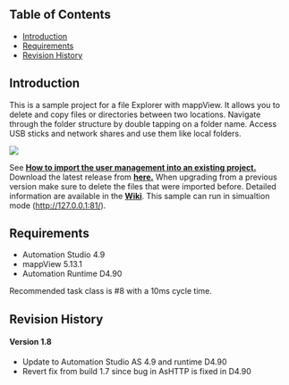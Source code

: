 ## Table of Contents
* [Introduction](#Introduction)
* [Requirements](#Requirements)
* [Revision History](#Revision-History)

<a name="Introduction"></a>
## Introduction
This is a sample project for a file Explorer with mappView. It allows you to delete and copy files or directories between two locations. Navigate through the folder structure by double tapping on a folder name. Access USB sticks and network shares and use them like local folders.

![](Logical/mappView/Resources/Media/screenshot_main.png)

See [**How to import the user management into an existing project.**](Logical/mappFileExplorer/HowToImport.pdf) Download the latest release from [**here.**](../../releases) When upgrading from a previous version make sure to delete the files that were imported before. Detailed information are available in the [**Wiki**](https://github.com/stephan1827/mappView-File-Explorer/wiki). This sample can run in simualtion mode (http://127.0.0.1:81/).

<a name="Requirements"></a>
## Requirements
* Automation Studio 4.9
* mappView 5.13.1
* Automation Runtime D4.90

Recommended task class is #8 with a 10ms cycle time.	

<a name="Revision-History"></a>
## Revision History

#### Version 1.8
- Update to Automation Studio AS 4.9 and runtime D4.90
- Revert fix from build 1.7 since bug in AsHTTP is fixed in D4.90

